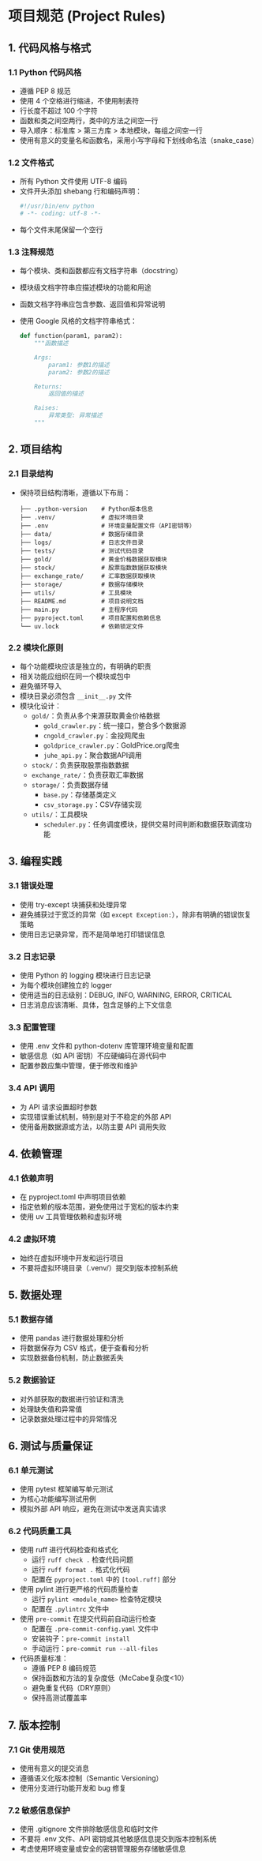 # 项目规范 (Project Rules)

## 1. 代码风格与格式

### 1.1 Python 代码风格

-   遵循 PEP 8 规范
-   使用 4 个空格进行缩进，不使用制表符
-   行长度不超过 100 个字符
-   函数和类之间空两行，类中的方法之间空一行
-   导入顺序：标准库 > 第三方库 > 本地模块，每组之间空一行
-   使用有意义的变量名和函数名，采用小写字母和下划线命名法（snake_case）

### 1.2 文件格式

-   所有 Python 文件使用 UTF-8 编码
-   文件开头添加 shebang 行和编码声明：
    ```python
    #!/usr/bin/env python
    # -*- coding: utf-8 -*-
    ```
-   每个文件末尾保留一个空行

### 1.3 注释规范

-   每个模块、类和函数都应有文档字符串（docstring）
-   模块级文档字符串应描述模块的功能和用途
-   函数文档字符串应包含参数、返回值和异常说明
-   使用 Google 风格的文档字符串格式：

    ```python
    def function(param1, param2):
        """函数描述

        Args:
            param1: 参数1的描述
            param2: 参数2的描述

        Returns:
            返回值的描述

        Raises:
            异常类型: 异常描述
        """
    ```

## 2. 项目结构

### 2.1 目录结构

-   保持项目结构清晰，遵循以下布局：
    ```
    ├── .python-version    # Python版本信息
    ├── .venv/             # 虚拟环境目录
    ├── .env               # 环境变量配置文件（API密钥等）
    ├── data/              # 数据存储目录
    ├── logs/              # 日志文件目录
    ├── tests/             # 测试代码目录
    ├── gold/              # 黄金价格数据获取模块
    ├── stock/             # 股票指数数据获取模块
    ├── exchange_rate/     # 汇率数据获取模块
    ├── storage/           # 数据存储模块
    ├── utils/             # 工具模块
    ├── README.md          # 项目说明文档
    ├── main.py            # 主程序代码
    ├── pyproject.toml     # 项目配置和依赖信息
    └── uv.lock            # 依赖锁定文件
    ```

### 2.2 模块化原则

-   每个功能模块应该是独立的，有明确的职责
-   相关功能应组织在同一个模块或包中
-   避免循环导入
-   模块目录必须包含 `__init__.py` 文件
-   模块化设计：
    -   `gold/`：负责从多个来源获取黄金价格数据
        -   `gold_crawler.py`：统一接口，整合多个数据源
        -   `cngold_crawler.py`：金投网爬虫
        -   `goldprice_crawler.py`：GoldPrice.org爬虫
        -   `juhe_api.py`：聚合数据API调用
    -   `stock/`：负责获取股票指数数据
    -   `exchange_rate/`：负责获取汇率数据
    -   `storage/`：负责数据存储
        -   `base.py`：存储基类定义
        -   `csv_storage.py`：CSV存储实现
    -   `utils/`：工具模块
        -   `scheduler.py`：任务调度模块，提供交易时间判断和数据获取调度功能

## 3. 编程实践

### 3.1 错误处理

-   使用 try-except 块捕获和处理异常
-   避免捕获过于宽泛的异常（如 `except Exception:`），除非有明确的错误恢复策略
-   使用日志记录异常，而不是简单地打印错误信息

### 3.2 日志记录

-   使用 Python 的 logging 模块进行日志记录
-   为每个模块创建独立的 logger
-   使用适当的日志级别：DEBUG, INFO, WARNING, ERROR, CRITICAL
-   日志消息应该清晰、具体，包含足够的上下文信息

### 3.3 配置管理

-   使用 .env 文件和 python-dotenv 库管理环境变量和配置
-   敏感信息（如 API 密钥）不应硬编码在源代码中
-   配置参数应集中管理，便于修改和维护

### 3.4 API 调用

-   为 API 请求设置超时参数
-   实现错误重试机制，特别是对于不稳定的外部 API
-   使用备用数据源或方法，以防主要 API 调用失败

## 4. 依赖管理

### 4.1 依赖声明

-   在 pyproject.toml 中声明项目依赖
-   指定依赖的版本范围，避免使用过于宽松的版本约束
-   使用 uv 工具管理依赖和虚拟环境

### 4.2 虚拟环境

-   始终在虚拟环境中开发和运行项目
-   不要将虚拟环境目录（.venv/）提交到版本控制系统

## 5. 数据处理

### 5.1 数据存储

-   使用 pandas 进行数据处理和分析
-   将数据保存为 CSV 格式，便于查看和分析
-   实现数据备份机制，防止数据丢失

### 5.2 数据验证

-   对外部获取的数据进行验证和清洗
-   处理缺失值和异常值
-   记录数据处理过程中的异常情况

## 6. 测试与质量保证

### 6.1 单元测试

-   使用 pytest 框架编写单元测试
-   为核心功能编写测试用例
-   模拟外部 API 响应，避免在测试中发送真实请求

### 6.2 代码质量工具

-   使用 ruff 进行代码检查和格式化
    - 运行 `ruff check .` 检查代码问题
    - 运行 `ruff format .` 格式化代码
    - 配置在 `pyproject.toml` 中的 `[tool.ruff]` 部分
-   使用 pylint 进行更严格的代码质量检查
    - 运行 `pylint <module_name>` 检查特定模块
    - 配置在 `.pylintrc` 文件中
-   使用 `pre-commit` 在提交代码前自动运行检查
    - 配置在 `.pre-commit-config.yaml` 文件中
    - 安装钩子：`pre-commit install`
    - 手动运行：`pre-commit run --all-files`
-   代码质量标准：
    - 遵循 PEP 8 编码规范
    - 保持函数和方法的复杂度低（McCabe复杂度<10）
    - 避免重复代码（DRY原则）
    - 保持高测试覆盖率

## 7. 版本控制

### 7.1 Git 使用规范

-   使用有意义的提交消息
-   遵循语义化版本控制（Semantic Versioning）
-   使用分支进行功能开发和 bug 修复

### 7.2 敏感信息保护

-   使用 .gitignore 文件排除敏感信息和临时文件
-   不要将 .env 文件、API 密钥或其他敏感信息提交到版本控制系统
-   考虑使用环境变量或安全的密钥管理服务存储敏感信息
